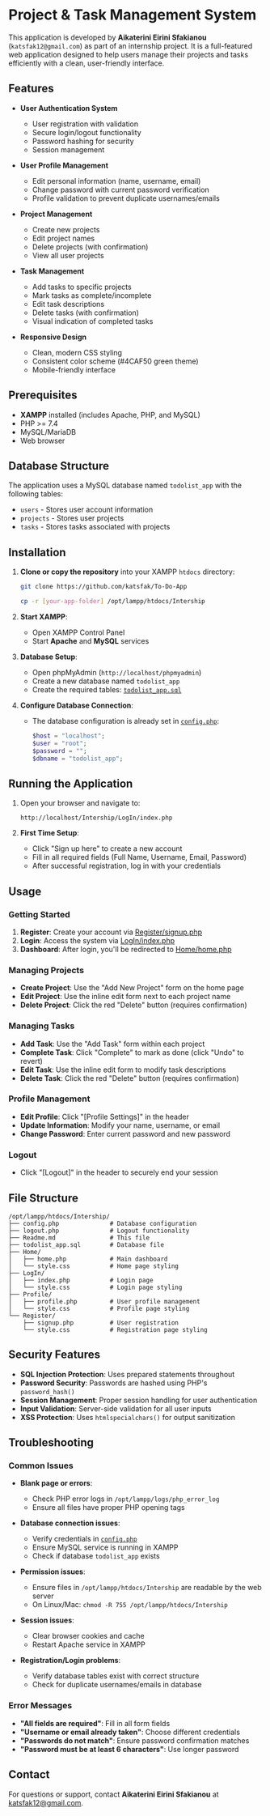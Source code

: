 # Project & Task Management System

This application is developed by **Aikaterini Eirini Sfakianou** (`katsfak12@gmail.com`) as part of an internship project. It is a full-featured web application designed to help users manage their projects and tasks efficiently with a clean, user-friendly interface.

## Features

- **User Authentication System**

  - User registration with validation
  - Secure login/logout functionality
  - Password hashing for security
  - Session management

- **User Profile Management**

  - Edit personal information (name, username, email)
  - Change password with current password verification
  - Profile validation to prevent duplicate usernames/emails

- **Project Management**

  - Create new projects
  - Edit project names
  - Delete projects (with confirmation)
  - View all user projects

- **Task Management**

  - Add tasks to specific projects
  - Mark tasks as complete/incomplete
  - Edit task descriptions
  - Delete tasks (with confirmation)
  - Visual indication of completed tasks

- **Responsive Design**
  - Clean, modern CSS styling
  - Consistent color scheme (#4CAF50 green theme)
  - Mobile-friendly interface

## Prerequisites

- **XAMPP** installed (includes Apache, PHP, and MySQL)
- PHP >= 7.4
- MySQL/MariaDB
- Web browser

## Database Structure

The application uses a MySQL database named `todolist_app` with the following tables:

- `users` - Stores user account information
- `projects` - Stores user projects
- `tasks` - Stores tasks associated with projects

## Installation

1. **Clone or copy the repository** into your XAMPP `htdocs` directory:

   ```bash
   git clone https://github.com/katsfak/To-Do-App
   ```

   ```bash
   cp -r [your-app-folder] /opt/lampp/htdocs/Intership
   ```

2. **Start XAMPP**:

   - Open XAMPP Control Panel
   - Start **Apache** and **MySQL** services

3. **Database Setup**:

   - Open phpMyAdmin (`http://localhost/phpmyadmin`)
   - Create a new database named `todolist_app`
   - Create the required tables: [`todolist_app.sql`](todolist_app.sql)

4. **Configure Database Connection**:
   - The database configuration is already set in [`config.php`](config.php):
     ```php
     $host = "localhost";
     $user = "root";
     $password = "";
     $dbname = "todolist_app";
     ```

## Running the Application

1. Open your browser and navigate to:

   ```
   http://localhost/Intership/LogIn/index.php
   ```

2. **First Time Setup**:
   - Click "Sign up here" to create a new account
   - Fill in all required fields (Full Name, Username, Email, Password)
   - After successful registration, log in with your credentials

## Usage

### Getting Started

1. **Register**: Create your account via [Register/signup.php](Register/signup.php)
2. **Login**: Access the system via [LogIn/index.php](LogIn/index.php)
3. **Dashboard**: After login, you'll be redirected to [Home/home.php](Home/home.php)

### Managing Projects

- **Create Project**: Use the "Add New Project" form on the home page
- **Edit Project**: Use the inline edit form next to each project name
- **Delete Project**: Click the red "Delete" button (requires confirmation)

### Managing Tasks

- **Add Task**: Use the "Add Task" form within each project
- **Complete Task**: Click "Complete" to mark as done (click "Undo" to revert)
- **Edit Task**: Use the inline edit form to modify task descriptions
- **Delete Task**: Click the red "Delete" button (requires confirmation)

### Profile Management

- **Edit Profile**: Click "[Profile Settings]" in the header
- **Update Information**: Modify your name, username, or email
- **Change Password**: Enter current password and new password

### Logout

- Click "[Logout]" in the header to securely end your session

## File Structure

```
/opt/lampp/htdocs/Intership/
├── config.php              # Database configuration
├── logout.php              # Logout functionality
├── Readme.md               # This file
├── todolist_app.sql        # Database file
├── Home/
│   ├── home.php            # Main dashboard
│   └── style.css           # Home page styling
├── LogIn/
│   ├── index.php           # Login page
│   └── style.css           # Login page styling
├── Profile/
│   ├── profile.php         # User profile management
│   └── style.css           # Profile page styling
└── Register/
    ├── signup.php          # User registration
    └── style.css           # Registration page styling
```

## Security Features

- **SQL Injection Protection**: Uses prepared statements throughout
- **Password Security**: Passwords are hashed using PHP's `password_hash()`
- **Session Management**: Proper session handling for user authentication
- **Input Validation**: Server-side validation for all user inputs
- **XSS Protection**: Uses `htmlspecialchars()` for output sanitization

## Troubleshooting

### Common Issues

- **Blank page or errors**:

  - Check PHP error logs in `/opt/lampp/logs/php_error_log`
  - Ensure all files have proper PHP opening tags

- **Database connection issues**:

  - Verify credentials in [`config.php`](config.php)
  - Ensure MySQL service is running in XAMPP
  - Check if database `todolist_app` exists

- **Permission issues**:

  - Ensure files in `/opt/lampp/htdocs/Intership` are readable by the web server
  - On Linux/Mac: `chmod -R 755 /opt/lampp/htdocs/Intership`

- **Session issues**:

  - Clear browser cookies and cache
  - Restart Apache service in XAMPP

- **Registration/Login problems**:
  - Verify database tables exist with correct structure
  - Check for duplicate usernames/emails in database

### Error Messages

- **"All fields are required"**: Fill in all form fields
- **"Username or email already taken"**: Choose different credentials
- **"Passwords do not match"**: Ensure password confirmation matches
- **"Password must be at least 6 characters"**: Use longer password

## Contact

For questions or support, contact **Aikaterini Eirini Sfakianou** at [katsfak12@gmail.com](mailto:katsfak12@gmail.com).
